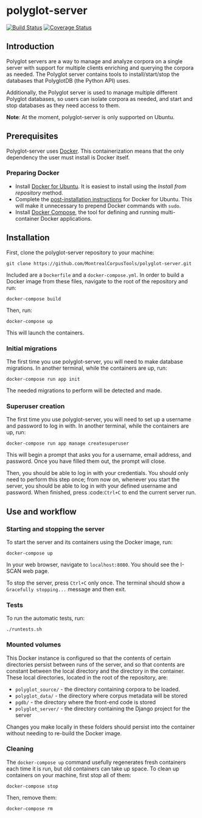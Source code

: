 # polyglot-server

[![Build Status](https://travis-ci.org/MontrealCorpusTools/polyglot-server.svg?branch=master)](https://travis-ci.org/MontrealCorpusTools/polyglot-server)
[![Coverage Status](https://coveralls.io/repos/github/MontrealCorpusTools/polyglot-server/badge.svg?branch=master)](https://coveralls.io/github/MontrealCorpusTools/polyglot-server?branch=master)

## Introduction

Polyglot servers are a way to manage and analyze corpora on a single server with support for multiple clients enriching and querying the corpora as needed.  The Polyglot server contains tools to install/start/stop the databases that PolyglotDB (the Python API) uses.

Additionally, the Polyglot server is used to manage multiple different Polyglot databases, so users can isolate corpora as needed, and start and stop databases as they need access to them.

**Note**: At the moment, polyglot-server is only supported on Ubuntu.

## Prerequisites
Polyglot-server uses [Docker](https://www.docker.com/what-docker). This containerization means that the only dependency the user must install is Docker itself.

### Preparing Docker
* Install [Docker for Ubuntu](https://docs.docker.com/install/linux/docker-ce/ubuntu/#install-docker-ce). It is easiest to install using the *Install from repository* method.
* Complete the [post-installation instructions](https://docs.docker.com/install/linux/linux-postinstall/) for Docker for Ubuntu. This will make it unnecessary to prepend Docker commands with `sudo`.
* Install [Docker Compose](https://docs.docker.com/compose/install/), the tool for defining and running multi-container Docker applications.

## Installation

First, clone the polyglot-server repository to your machine:

``git clone https://github.com/MontrealCorpusTools/polyglot-server.git``

Included are a `Dockerfile` and a `docker-compose.yml`. In order to build a Docker image from these files, navigate to the root of the repository and run:

``docker-compose build``

Then, run:

``docker-compose up``

This will launch the containers.

### Initial migrations

The first time you use polyglot-server, you will need to make database migrations. In another terminal, while the containers are up, run:

``docker-compose run app init``

The needed migrations to perform will be detected and made.

### Superuser creation
The first time you use polyglot-server, you will need to set up a username and password to log in with. In another terminal, while the containers are up, run:

``docker-compose run app manage createsuperuser``

This will begin a prompt that asks you for a username, email address, and password. Once you have filled them out, the prompt will close.

Then, you should be able to log in with your credentials. You should only need to perform this step once; from now on, whenever you start the server, you should be able to log in with your defined username and password. When finished, press :code:`Ctrl+C` to end the current server run.

## Use and workflow

### Starting and stopping the server
To start the server and its containers using the Docker image, run:

``docker-compose up``

In your web browser, navigate to `localhost:8080`. You should see the I-SCAN web page.

To stop the server, press `Ctrl+C` only once. The terminal should show a `Gracefully stopping...` message and then exit.


### Tests

To run the automatic tests, run:

``./runtests.sh``


### Mounted volumes

This Docker instance is configured so that the contents of certain directories persist between runs of the server, and so that contents are constant between the local directory and the directory in the container. These local directories, located in the root of the repository, are:

* `polyglot_source/` - the directory containing corpora to be loaded.
* `polyglot_data/` - the directory where corpus metadata will be stored
* `pgdb/` - the directory where the front-end code is stored
* `polyglot_server/` - the directory containing the Django project for the server

Changes you make locally in these folders should persist into the container without needing to re-build the Docker image.

### Cleaning
The `docker-compose up` command usefully regenerates fresh containers each time it is run, but old containers can take up space. To clean up containers on your machine, first stop all of them:

```docker-compose stop```

Then, remove them:

``docker-compose rm``

